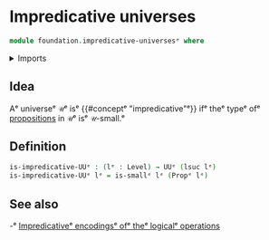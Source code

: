 # Impredicative universes

```agda
module foundation.impredicative-universesᵉ where
```

<details><summary>Imports</summary>

```agda
open import foundation.universe-levelsᵉ

open import foundation-core.propositionsᵉ
open import foundation-core.small-typesᵉ
```

</details>

## Idea

Aᵉ universeᵉ `𝒰`ᵉ isᵉ {{#conceptᵉ "impredicative"ᵉ}} ifᵉ theᵉ typeᵉ ofᵉ
[propositions](foundation-core.propositions.mdᵉ) in `𝒰`ᵉ isᵉ `𝒰`-small.ᵉ

## Definition

```agda
is-impredicative-UUᵉ : (lᵉ : Level) → UUᵉ (lsuc lᵉ)
is-impredicative-UUᵉ lᵉ = is-smallᵉ lᵉ (Propᵉ lᵉ)
```

## See also

-ᵉ [Impredicativeᵉ encodingsᵉ ofᵉ theᵉ logicalᵉ operations](foundation.impredicative-encodings.mdᵉ)
